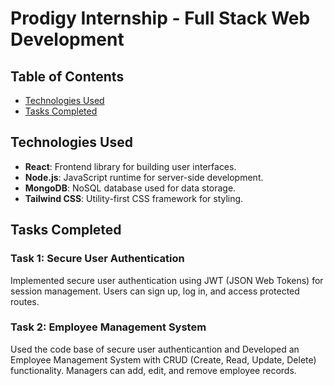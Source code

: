 # Prodigy Internship - Full Stack Web Development

## Table of Contents

- [Technologies Used](#technologies-used)
- [Tasks Completed](#tasks-completed)


## Technologies Used

- **React**: Frontend library for building user interfaces.
- **Node.js**: JavaScript runtime for server-side development.
- **MongoDB**: NoSQL database used for data storage.
- **Tailwind CSS**: Utility-first CSS framework for styling.

## Tasks Completed

### Task 1: Secure User Authentication

Implemented secure user authentication using JWT (JSON Web Tokens) for session management. Users can sign up, log in, and access protected routes.

### Task 2: Employee Management System

Used the code base of secure user authenticantion and Developed an Employee Management System with CRUD (Create, Read, Update, Delete) functionality. Managers can add, edit, and remove employee records.
